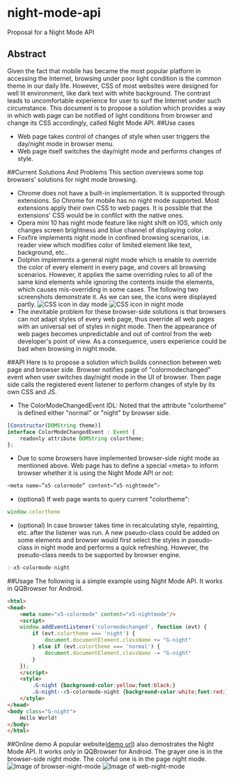 # night-mode-api
Proposal for a Night Mode API

## Abstract
Given the fact that mobile has became the most popular platform in accessing the Internet, browsing under poor light condition is the common theme in our daily life. However, CSS of most websites were designed for well lit environment, like dark text with white background. The contrast leads to uncomfortable experience for user to surf the Internet under such circumstance. This document is to propose a solution which provides a way in which web page can be notified of light conditions from browser and change its CSS accordingly, called Night Mode API.
##Use cases
+ Web page takes control of changes of style when user triggers the day/night mode in browser menu.
+ Web page itself switches the day/night mode and performs changes of style.

##Current Solutions And Problems
This section overviews some top browsers' solutions for night mode browsing.

+ Chrome does not have a built-in implementation. It is supported through extensions. So Chrome for mobile has no night mode supported. Most extensions apply their own CSS to web pages. It is possible that the extensions' CSS would be in conflict with the native ones.
+ Opera mini 10 has night mode feature like night shift on IOS, which only changes screen brightness and blue channel of displaying color.
+ Foxfire implements night mode in confined browsing scenarios, i.e. reader view which modifies color of limited element like text, background, etc..
+ Dolphin implements a general night mode which is enable to override the color of every element in every page, and covers all browsing scenarios. However, it applies the same overriding rules to all of the same kind  elements while ignoring the contents inside the elements, which causes mis-overriding in some cases. The following two screenshots demonstrate it. As we can see, the icons were displayed partly.
![CSS icon in day mode](http://res.imtt.qq.com/qqbrowser_x5/joshliu/night_mode_api/dolphin-day.png) ![CSS icon in night mode](http://res.imtt.qq.com/qqbrowser_x5/joshliu/night_mode_api/dolphin-night.png)
+ The inevitable problem for these browser-side solutions is that browsers can not adapt styles of every web page, thus override all web pages with an universal set of styles in night mode. Then the appearance of web pages becomes unpredictable and out of control from the web developer's point of view. As a consequence, users experience could be bad when browsing in night mode.

##API
Here is to propose a solution which builds connection between web page and browser side. Browser notifies page of "colormodechanged" event when user switches day/night mode in the UI of browser. Then page side calls the registered event listener to perform changes of style by its own CSS and JS.

* The ColorModeChangedEvent IDL:
Noted that the attribute "colortheme" is defined either "normal" or "night" by browser side.
```javascript
[Constructor(DOMString theme)]
interface ColorModeChangedEvent : Event {
    readonly attribute DOMString colortheme;
};
```

* Due to some browsers have implemented browser-side night mode as mentioned above. Web page has to define a special &lt;meta&gt; to inform browser whether it is using the Night Mode API or not:
```javascript
<meta name=”x5-colormode” content=”x5-nightmode”>
```

* (optional) If web page wants to query current "colortheme":
```javascript
window.colortheme
```

* (optional) In case browser takes time in recalculating style, repainting, etc. after the listener was run. A new pseudo-class could be added on some elements and browser would first select the styles in pseudo-class in night mode and performs a quick refreshing. However, the pseudo-class needs to be supported by browser engine.
```javascript
:-x5-colormode-night
```

##Usage
The following is a simple example using Night Mode API. It works in QQBrowser for Android.
```HTML
<html>
<head>
	<meta name="x5-colormode" content="x5-nightmode"/>
	<script>
	window.addEventListener('colormodechanged', function (evt) {
		if (evt.colortheme === 'night') {
			document.documentElement.className += "G-night"
		} else if (evt.colortheme === 'normal') {
			document.documentElement.className -= "G-night"
		}
	});
	</script>
	<style>
		.G-night {background-color:yellow;font:black;}
		.G-night:-x5-colormode-night {background-color:white;font:red;}
	</style>
</head>
<body class="G-night">
	Hello World!
</body>
</html>
```

##Online demo
A popular website([demo url](https://v.html5.qq.com/?ch=001201#p=index&g=1&ch=001201&_t=1480313859053)) also demostrates the Night Mode API. It works only in QQBrowser for Android. The grayer one is in the browser-side night mode. The colorful one is in the page night mode.
![Image of browser-night-mode](http://res.imtt.qq.com/qqbrowser_x5/joshliu/night_mode_api/browser-night.png)
![Image of web-night-mode](http://res.imtt.qq.com/qqbrowser_x5/joshliu/night_mode_api/web-night.png)
